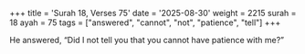 +++
title = 'Surah 18, Verses 75'
date = '2025-08-30'
weight = 2215
surah = 18
ayah = 75
tags = ["answered", "cannot", "not", "patience", "tell"]
+++

He answered, “Did I not tell you that you cannot have patience with me?”